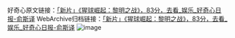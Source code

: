好奇心原文链接：[「新片」《猩球崛起：黎明之战》，83分，去看_娱乐_好奇心日报-俞斯译](https://www.qdaily.com/articles/2086.html)
WebArchive归档链接：[「新片」《猩球崛起：黎明之战》，83分，去看_娱乐_好奇心日报-俞斯译](http://web.archive.org/web/20190623150830/https://www.qdaily.com/articles/2086.html)
![image](http://ww3.sinaimg.cn/large/007d5XDply1g3v4n098suj30u046jnpd)